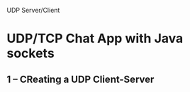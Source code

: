 UDP Server/Client  
# UDP/TCP Chat App with Java sockets  
## **1 – CReating a UDP Client-Server**  

